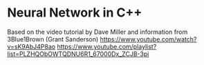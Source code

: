 # Neural Network in C++

Based on the video tutorial by Dave Miller and information from 3Blue1Brown (Grant Sanderson)
https://www.youtube.com/watch?v=sK9AbJ4P8ao
https://www.youtube.com/playlist?list=PLZHQObOWTQDNU6R1_67000Dx_ZCJB-3pi
